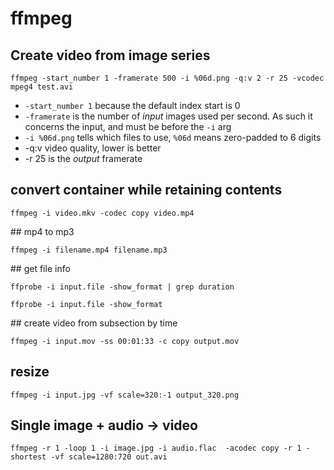# ffmpeg

## Create video from image series

`ffmpeg -start_number 1 -framerate 500 -i %06d.png -q:v 2 -r 25 -vcodec mpeg4 test.avi`

* `-start_number 1` because the default index start is 0
* `-framerate` is the number of *input* images used per second. As such it concerns the input, and must be before the `-i` arg
* `-i %06d.png` tells which files to use, `%06d` means zero-padded to 6 digits
* -q:v video quality, lower is better
* -r 25 is the *output* framerate

## convert container while retaining contents

`ffmpeg -i video.mkv -codec copy video.mp4`

## mp4 to mp3

`ffmpeg -i filename.mp4 filename.mp3`

## get file info

`ffprobe -i input.file -show_format | grep duration`

`ffprobe -i input.file -show_format`

## create video from subsection by time

`ffmpeg -i input.mov -ss 00:01:33 -c copy output.mov`

## resize

`ffmpeg -i input.jpg -vf scale=320:-1 output_320.png`

## Single image + audio -> video

`ffmpeg -r 1 -loop 1 -i image.jpg -i audio.flac  -acodec copy -r 1 -shortest -vf scale=1280:720 out.avi`